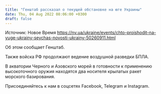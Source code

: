 ```yaml
---
title: "Генштаб рассказал о текущей обстановке на юге Украины"
date: Thu, 04 Aug 2022 08:06:00 +0300
draft: false
---
```

Источник: Новое Время https://nv.ua/ukraine/events/chto-proishodit-na-yuge-ukrainy-seychas-novosti-ukrainy-50260911.html


Об этом сообщает Генштаб.

Также войска РФ продолжают ведение воздушной разведки БПЛА.

В акватории Черного и Азовского морей в готовности к применению высокоточного оружия находятся два носителя крылатых ракет морского базирования.

Присоединяйтесь к нам в соцсетях Facebook, Telegram и Instagram.
